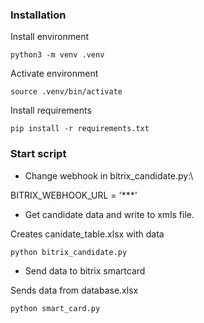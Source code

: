 ### Installation
Install environment
```
python3 -m venv .venv
```
Activate environment
```
source .venv/bin/activate
```
Install requirements
```
pip install -r requirements.txt
```
### Start script
* Change webhook in bitrix_candidate.py:\

BITRIX_WEBHOOK_URL = '***'

* Get candidate data and write to xmls file.

Creates canidate_table.xlsx with data
```
python bitrix_candidate.py 
```

* Send data to bitrix  smartcard

Sends data from database.xlsx
```
python smart_card.py 
```

